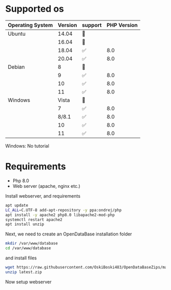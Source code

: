 # Supported os
| Operating System | Version | support            | PHP Version |
| ---------------- | ------- | ------------------ | ----------- |
| Ubuntu           | 14.04   | :red_circle:       |             |
|                  | 16.04   | :red_circle:       |             |
|                  | 18.04   | :white_check_mark: | 8.0         |
|                  | 20.04   | :white_check_mark: | 8.0         |
| Debian           | 8       | :red_circle:       |             |
|                  | 9       | :white_check_mark: | 8.0         |
|                  | 10      | :white_check_mark: | 8.0         |
|                  | 11      | :white_check_mark: | 8.0         |
| Windows          | Vista   | :red_circle:       |             |
|                  | 7       | :white_check_mark: | 8.0         |
|                  | 8/8.1   | :white_check_mark: | 8.0         |
|                  | 10      | :white_check_mark: | 8.0         |
|                  | 11      | :white_check_mark: | 8.0         |

Windows: No tutorial
# Requirements
- Php 8.0
- Web server (apache, nginx etc.)

Install webserver, and requirements
```sh
apt update
LC_ALL=C.UTF-8 add-apt-repository -y ppa:ondrej/php
apt install -y apache2 php8.0 libapache2-mod-php
systemctl restart apache2
apt install unzip
```
Next, we need to create an OpenDataBase installation folder
```sh
mkdir /var/www/database
cd /var/www/database
```
and install files
```sh
wget https://raw.githubusercontent.com/OskiBoski483/OpenDataBaseZips/main/latest.zip
unzip latest.zip
```
Now setup webserver
